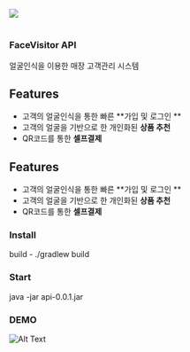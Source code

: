 


![](https://facevisitor-bucket2.s3.ap-northeast-2.amazonaws.com/logo-facevisiter%402x.png)
#  


### FaceVisitor API 
얼굴인식을 이용한 매장 고객관리 시스템 


## Features
- 고객의 얼굴인식을 통한 빠른 **가입 및 로그인 **
- 고객의 얼굴을 기반으로 한 개인화된 **상품 추천**
- QR코드를 통한 **셀프결제**

## Features
- 고객의 얼굴인식을 통한 빠른 **가입 및 로그인 **
- 고객의 얼굴을 기반으로 한 개인화된 **상품 추천**
- QR코드를 통한 **셀프결제**


### Install 
build - ./gradlew build

### Start
java -jar api-0.0.1.jar

### DEMO

![Alt Text](https://facevisitor-bucket2.s3.ap-northeast-2.amazonaws.com/ezgif.com-resize+(1).gif)
